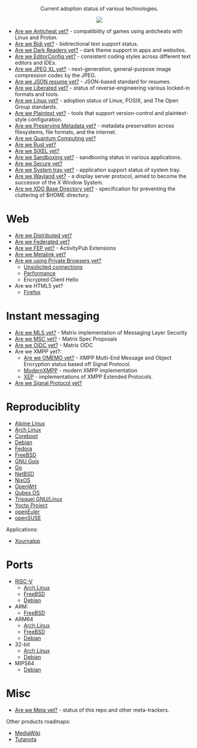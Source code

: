 <!-- vim: set tw=0: -->
<p align="center">Current adoption status of various technologies.</p>
<p align="center"><a href="https://awesome.re" target="_blank"><img src="https://awesome.re/badge-flat.svg"></a></p>

- [Are we Anticheat yet?](https://areweanticheatyet.com/) - compatibility of games using anticheats with Linux and Proton.
- [Are we Bidi yet?](./bidi.md) - bidirectional text support status.
- [Are we Dark Readers yet?](./darktheme.md) - dark theme support in apps and websites.
- [Are we EditorConfig yet?](https://editorconfig.org/) - consistent coding styles across different text editors and IDEs.
- [Are we JPEG XL yet?](./jpegxl.md) - next-generation, general-purpose image compression codec by the JPEG.
- [Are we JSON resume yet?](https://jsonresume.org/) - JSON-based standard for resumes.
- [Are we Liberated yet?](./liberation.md) - status of reverse-engineering various locked-in formats and tools.
- [Are we Linux yet?](./linux.md) - adoption status of Linux, POSIX, and The Open Group standards.
- [Are we Plaintext yet?](https://github.com/avidseeker/awesome-plaintext) - tools that support version-control and plaintext-style configuration.
- [Are we Preserving Metadata yet?](./metadata.md) - metadata preservation across filesystems, file formats, and the internet.
- [Are we Quantum Computing yet?](https://arewequantumyet.github.io/)
- [Are we Rust yet?](https://github.com/UgurcanAkkok/AreWeRustYet)
- [Are we SIXEL yet?](https://www.arewesixelyet.com/)
- [Are we Sandboxing yet?](./sandbox.md) - sandboxing status in various applications.
- [Are we Secure yet?](https://security.archlinux.org/)
- [Are we System tray yet?](./systray.md) - application support status of system tray.
- [Are we Wayland yet?](https://arewewaylandyet.com/) - a display server protocol, aimed to become the successor of the X Window System.
- [Are we XDG Base Directory yet?](https://wiki.archlinux.org/title/XDG_Base_Directory#Support) - specification for preventing the cluttering of $HOME directory.

# Web
- [Are we Distributed yet?](https://arewedistributedyet.com/)
- [Are we Federated yet?](./fediverse.md)
- [Are we FEP yet?](./fep.md) - ActivityPub Extensions
- [Are we Metalink yet?](https://en.wikipedia.org/wiki/Metalink)
- [Are we using Private Browsers yet?](https://privacytests.org/)
	- [Unsolicited connections](https://github.com/privacytests/privacytests.org/discussions/215)
	- [Performance](https://github.com/privacytests/privacytests.org/discussions/214)
	- Encrypted Client Hello
- Are we HTML5 yet?
	- [Firefox](https://wiki.mozilla.org/Platform/AreWeFunYet)

# Instant messaging
- [Are we MLS yet?](https://arewemlsyet.com/) - Matrix implementation of Messaging Layer Security
- [Are we MSC yet?](https://github.com/matrix-org/matrix-spec-proposals) - Matrix Spec Proposals
- [Are we OIDC yet?](https://areweoidcyet.com/) - Matrix OIDC
- Are we XMPP yet?:
	- [Are we OMEMO yet?](https://omemo.top/) - XMPP Multi-End Message and Object Encryption status based off Signal Protocol.
	- [ModernXMPP](https://docs.modernxmpp.org/client/protocol/) - modern XMPP implementation
	- [XEP](https://xmpp.org/extensions/) - implementations of XMPP Extended Protocols.
- [Are we Signal Protocol yet?](./liberation.md)

# Reproduciblity
- [Alpine Linux](https://tests.reproducible-builds.org/alpine/alpine.html)
- [Arch Linux](https://reproducible.archlinux.org/)
- [Coreboot](https://tests.reproducible-builds.org/coreboot/)
- [Debian](https://tests.reproducible-builds.org/debian/reproducible.html)
- [Fedora](https://pagure.io/fedora-reproducible-builds/project)
- [FreeBSD](https://tests.reproducible-builds.org/freebsd/)
- [GNU Guix](https://data.guix.gnu.org/repository/1/branch/master/latest-processed-revision/package-reproducibility)
- [Go](https://reproducible.nixos.org/)
- [NetBSD](https://tests.reproducible-builds.org/netbsd/)
- [NixOS](https://reproducible.nixos.org/)
- [OpenWrt](https://tests.reproducible-builds.org/openwrt/)
- [Qubes OS](https://qubesos.gitlab.io/qubes-g2g-report/)
- [Trisquel GNU/Linux](https://gitlab.com/debdistutils/reproduce/trisquel/)
- [Yocto Project](https://www.yoctoproject.org/reproducible-build-results/)
- [openEuler](https://reproducible-builds.openeuler.org/)
- [openSUSE](http://rb.zq1.de/compare.factory/)

Applications:
- [Xournalpp](https://github.com/xournalpp/xournalpp/discussions/5749)

# Ports
- [RISC-V](https://github.com/xmpf/awesome-risc-v)
	- [Arch Linux](https://archriscv.felixc.at/.status/status.htm)
	- [FreeBSD](https://wiki.freebsd.org/riscv/ports)
	- [Debian](https://wiki.debian.org/RISC-V)
- ARM:
	- [FreeBSD](https://www.freshports.org/search.php?stype=name&method=match&query=u-boot-&num=100&orderby=category&orderbyupdown=asc&search=Search&format=html&branch=head)
- ARM64
	- [Arch Linux](https://archlinuxarm.org/wiki/Platforms)
	- [FreeBSD](https://wiki.freebsd.org/arm64/ports)
	- [Debian](https://www.debian.org/ports/arm/)
- 32-bit
	- [Arch Linux](https://www.archlinux32.org/packages/)
	- [Debian](https://www.debian.org/ports/i386/)
- MIPS64
	- [Debian](https://wiki.debian.org/mips64el)

# Misc
- [Are we Meta yet?](./meta.md) - status of this repo and other meta-trackers.

Other products roadmaps:
- [MediaWiki](https://www.mediawiki.org/wiki/Feature_map)
- [Tutanota](https://tuta.com/roadmap)
